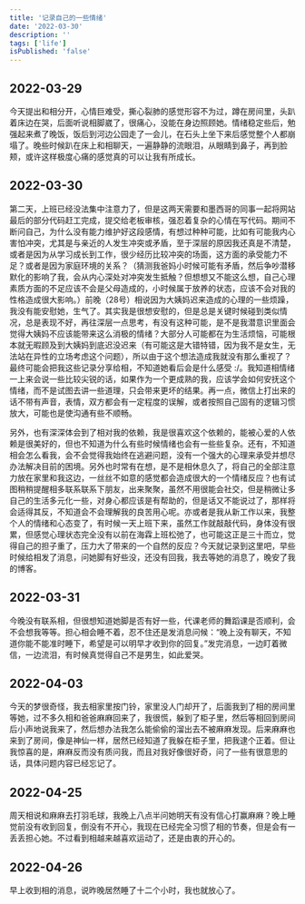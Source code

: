 ```yaml
---
title: '记录自己的一些情绪'
date: '2022-03-30'
description: ''
tags: ['life']
isPublished: 'false'
---
```


## 2022-03-29

今天提出和相分开，心情巨难受，撕心裂肺的感觉形容不为过，蹲在房间里，头趴着床边在哭，后面听说相脚崴了，很痛心，没能在身边照顾她。情绪稳定些后，勉强起来煮了晚饭，饭后到河边公园走了一会儿，在石头上坐下来后感觉整个人都崩塌了。晚些时候趴在床上和相聊天，一遍静静的流眼泪，从眼睛到鼻子，再到脸颊，或许这样极度心痛的感觉真的可以让我有所成长。

## 2022-03-30

第二天，上班已经没法集中注意力了，但是这两天需要和墨西哥的同事一起将网站最后的部分代码赶工完成，提交给老板审核，强忍着复杂的心情在写代码。期间不断问自己，为什么没有能力维护好这段感情，有想过种种可能，比如有可能我内心害怕冲突，尤其是与亲近的人发生冲突或矛盾，至于深层的原因我还真是不清楚，或者是因为从学习成长到工作，很少经历比较冲突的场面，这方面的承受能力不足？或者是因为家庭环境的关系？（猜测我爸妈小时候可能有矛盾，然后争吵潜移默化的影响了我，会从内心深处对冲突发生抵触？但想想又不能这么想，自己心理素质方面的不足应该不会是父母造成的，小时候属于放养的状态，应该不会对我的性格造成很大影响。）前晚（28号）相说因为大姨妈迟来造成的心理的一些烦躁，我没有能安慰她，生气了。其实我是很想安慰的，但是总是关键时候碰到类似情况，总是表现不好，再往深层一点思考，有没有这种可能，是不是我潜意识里面会觉得大姨妈不应该能带来这么消极的情绪？大部分人可能都在为生活烦恼，可能根本就无暇顾及到大姨妈到底迟没迟来（有可能这是大错特错，因为我不是女生，无法站在异性的立场考虑这个问题），所以由于这个想法造成我就没有那么重视了？最终可能会把我这些记录分享给相，不知道她看后会是什么感受 :/。我知道相情绪一上来会说一些比较尖锐的话，如果作为一个更成熟的我，应该学会如何安抚这个情绪，而不是试图去讲一些道理，只会带来更坏的结果。再一点，微信上打出来的话不带有声音，表情，双方都会有一定程度的误解，或者按照自己固有的逻辑习惯放大，可能也是使沟通有些不顺畅。

另外，也有深深体会到了相对我的依赖，我是很喜欢这个依赖的，能被心爱的人依赖是很美好的，但也不知道为什么有些时候情绪也会有一些些复杂。还有，不知道相会怎么看我，会不会觉得我始终在逃避问题，没有一个强大的心理来承受并想尽办法解决目前的困境。另外也时常有在想，是不是相休息久了，将自己的全部注意力放在家里和我这边，一丝丝不如意的感觉都会造成很大的一个情绪反应？也有试图稍稍提醒相多联系联系下朋友，出来聚聚，虽然不用很能会社交，但是稍微让多自己的生活多元化一些，对身心都应该是有帮助的，但是话又不能说过了，那样将会适得其反，不知道会不会理解我的良苦用心呢。亦或者是我从新工作以来，我整个人的情绪和心态变了，有时候一天上班下来，虽然工作就敲敲代码，身体没有很累，但感觉心理状态完全没有以前在海霖上班松弛了，也可能这正是三十而立，觉得自己的担子重了，压力大了带来的一个自然的反应？今天就记录到这里吧，早些时候给相发了消息，问她脚有好些没，还没有回我，我去等她的消息了，晚安了我的博客。

## 2022-03-31

今晚没有联系相，但很想知道她脚是否有好一些，代课老师的舞蹈课是否顺利，会不会想我等等。担心相会睡不着，忍不住还是发消息问候：“晚上没有聊天，不知道你能不能准时睡下，希望是可以明早才收到你的回复。”发完消息，一边盯着微信，一边流泪，有时候真觉得自己不是男生，如此爱哭。

## 2022-04-03

今天的梦很奇怪，我去相家里按门铃，家里没人门却开了，后面我到了相的房间里等她，过不多久相和爸爸麻麻回来了，我很慌，躲到了柜子里，然后等相回到房间后小声地说我来了，然后想办法我怎么能偷偷的溜出去不被麻麻发现。后来麻麻也来到了房间，像是神仙一样，居然已经知道了我躲在柜子里，把我逮个正着。但让我惊喜的是，麻麻反而没有质问我，而且对我好像很好奇，问了一些有很意思的话，具体问题内容已经忘记了。


## 2022-04-25

周天相说和麻麻去打羽毛球，我晚上八点半问她明天有没有信心打赢麻麻？晚上睡觉前没有收到回复，倒没有不开心，我现在已经完全习惯了相的节奏，但是会有一丢丢担心她。不过看到相越来越喜欢运动了，还是由衷的开心的。

## 2022-04-26

早上收到相的消息，说昨晚居然睡了十二个小时，我也就放心了。